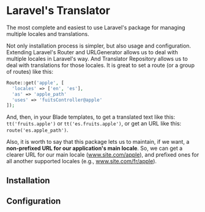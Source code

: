 # Laravel's Translator
The most complete and easiest to use Laravel's package for managing multiple locales and translations.

Not only installation process is simpler, but also usage and configuration. Extending Laravel's Router and URLGenerator allows us to deal with multiple locales in Laravel's way. And Translator Repository allows us to deal with translations for those locales.
It is great to set a route (or a group of routes) like this:

```PHP
Route::get('apple', [
  'locales' => ['en', 'es'],
  'as' => 'apple_path'
  'uses' => 'fuitsController@apple' 
]);
```
And, then, in your Blade templates, to get a translated text like this: `tt('fruits.apple')` or `tt('es.fruits.apple')`, or get an URL like this: `route('es.apple_path')`.

Also, it is worth to say that this package lets us to maintain, if we want, a **non-prefixed URL for our application's main locale**. So, we can get a clearer URL for our main locale (www.site.com/apple), and prefixed ones for all another supported locales (e.g., www.site.com/fr/apple).


## Installation

## Configuration



